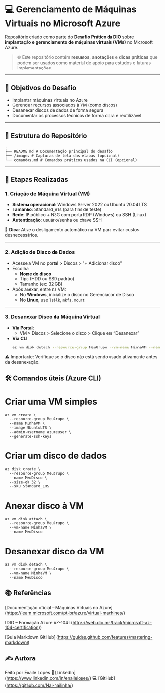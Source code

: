 # 💻 Gerenciamento de Máquinas Virtuais no Microsoft Azure

Repositório criado como parte do **Desafio Prático da DIO** sobre **implantação e gerenciamento de máquinas virtuais (VMs)** no Microsoft Azure.

> 🌐 Este repositório contém **resumos**, **anotações** e **dicas práticas** que podem ser usados como material de apoio para estudos e futuras implementações.

---

## 📌 Objetivos do Desafio

- Implantar máquinas virtuais no Azure
- Gerenciar recursos associados à VM (como discos)
- Desanexar discos de dados de forma segura
- Documentar os processos técnicos de forma clara e reutilizável

---

## 📁 Estrutura do Repositório
~~~
.
├── README.md # Documentação principal do desafio
├── /images # Capturas de tela das etapas (opcional)
└── comandos.md # Comandos práticos usados na CLI (opcional)
~~~

---

## 🚀 Etapas Realizadas

### 1. Criação de Máquina Virtual (VM)

- **Sistema operacional**: Windows Server 2022 ou Ubuntu 20.04 LTS
- **Tamanho**: Standard_B1s (para fins de teste)
- **Rede**: IP público + NSG com porta RDP (Windows) ou SSH (Linux)
- **Autenticação**: usuário/senha ou chave SSH

🔧 **Dica**: Ative o desligamento automático na VM para evitar custos desnecessários.

---

### 2. Adição de Disco de Dados

- Acesse a VM no portal > Discos > "+ Adicionar disco"
- Escolha:
  - **Nome do disco**
  - Tipo (HDD ou SSD padrão)
  - Tamanho (ex: 32 GB)
- Após anexar, entre na VM:
  - No **Windows**, inicialize o disco no Gerenciador de Disco
  - No **Linux**, use `lsblk`, `mkfs`, `mount`

---

### 3. Desanexar Disco da Máquina Virtual

- **Via Portal**:
  - VM > Discos > Selecione o disco > Clique em “Desanexar”
- **Via CLI**:
  ```bash
  az vm disk detach --resource-group MeuGrupo --vm-name MinhaVM --name NomeDoDisco
⚠️ Importante: Verifique se o disco não está sendo usado ativamente antes da desanexação.

## 🛠️ Comandos úteis (Azure CLI)
# Criar uma VM simples
~~~
az vm create \
  --resource-group MeuGrupo \
  --name MinhaVM \
  --image UbuntuLTS \
  --admin-username azureuser \
  --generate-ssh-keys
~~~
# Criar um disco de dados
~~~
az disk create \
  --resource-group MeuGrupo \
  --name MeuDisco \
  --size-gb 32 \
  --sku Standard_LRS
~~~
# Anexar disco à VM
~~~
az vm disk attach \
  --resource-group MeuGrupo \
  --vm-name MinhaVM \
  --name MeuDisco
~~~
# Desanexar disco da VM
~~~
az vm disk detach \
  --resource-group MeuGrupo \
  --vm-name MinhaVM \
  --name MeuDisco
~~~
## 📚 Referências
[Documentação oficial – Máquinas Virtuais no Azure] (https://learn.microsoft.com/pt-br/azure/virtual-machines/)

[DIO – Formação Azure AZ-104] (https://web.dio.me/track/microsoft-az-104-certification))

[Guia Markdown GitHub] (https://guides.github.com/features/mastering-markdown/)

## ✍️ Autora
Feito por Enaile Lopes
💼 [LinkedIn] (https://www.linkedin.com/in/enailelopes/)
💻 [GitHub] (https://github.com/Nai-nailinha/) 
